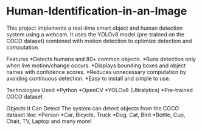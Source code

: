 # Human-Identification-in-an-Image
This project implements a real-time smart object and human detection system using a webcam. It uses the YOLOv8 model (pre-trained on the COCO dataset) combined with motion detection to optimize detection and computation.

Features
*Detects humans and 80+ common objects.
*Runs detection only when live motion/change occurs.
*Displays bounding boxes and object names with confidence scores.
*Reduces unnecessary computation by avoiding continuous detection.
*Easy to install and simple to use.

Technologies Used
*Python
*OpenCV
*YOLOv8 (Ultralytics)
*Pre-trained COCO dataset

Objects It Can Detect
The system can detect objects from the COCO dataset like:
*Person
*Car, Bicycle, Truck
*Dog, Cat, Bird
*Bottle, Cup, Chair, TV, Laptop and many more!
